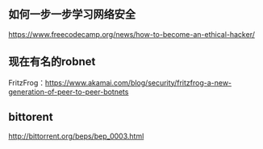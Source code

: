 

## 如何一步一步学习网络安全

https://www.freecodecamp.org/news/how-to-become-an-ethical-hacker/

## 现在有名的robnet

FritzFrog：https://www.akamai.com/blog/security/fritzfrog-a-new-generation-of-peer-to-peer-botnets

## bittorent

http://bittorrent.org/beps/bep_0003.html

